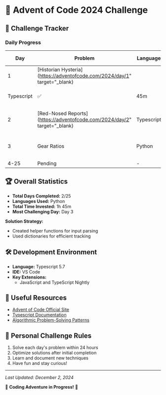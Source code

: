 # 🎄 Advent of Code 2024 Challenge

## 🚀 Challenge Tracker

### Daily Progress
| Day | Problem | Language | Status | Time | Difficulty | Key Insights |
|-----|---------|----------|--------|------|------------|--------------|
| 1   | [Historian Hysteria](https://adventofcode.com/2024/day/1" target="_blank)
 | Typescript | ✅ | 45m | Easy | Learned string manipulation |
| 2   | [Red-Nosed Reports](https://adventofcode.com/2024/day/2" target="_blank) | Typescript | 🔄 | 1h | Medium | Practiced parsing complex inputs |
| 3   | Gear Ratios | Python | 🔄 | - | Hard | Working on efficient algorithm |
| 4-25 | Pending | - | ❌ | - | - | - |

## 🏆 Overall Statistics
- **Total Days Completed:** 2/25
- **Languages Used:** Python
- **Total Time Invested:** 1h 45m
- **Most Challenging Day:** Day 3

**Solution Strategy:**
- Created helper functions for input parsing
- Used dictionaries for efficient tracking

## 🛠 Development Environment
- **Language:** Typescript 5.7
- **IDE:** VS Code
- **Key Extensions:** 
  - JavaScript and TypeScript Nightly

## 🔗 Useful Resources
- [Advent of Code Official Site](https://adventofcode.com/)
- [Typescript Documentation](https://www.typescriptlang.org/)
- [Algorithmic Problem-Solving Patterns](https://github.com/hello-algo)

## 🎯 Personal Challenge Rules
1. Solve each day's problem within 24 hours
2. Optimize solutions after initial completion
3. Learn and document new techniques
4. Have fun and stay curious!

---

*Last Updated: December 2, 2024*

🚀 **Coding Adventure in Progress!** 🚀